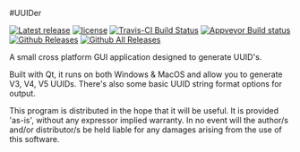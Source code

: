 #UUIDer

[![Latest release](https://img.shields.io/github/release/yxbh/UUIDer.svg)](https://github.com/yxbh/UUIDer/releases/latest)
[![license](https://img.shields.io/github/license/yxbh/UUIDer.svg)](https://github.com/yxbh/UUIDer/LICENSE)
[![Travis-CI Build Status](https://travis-ci.org/yxbh/UUIDer.svg?branch=master)](https://travis-ci.org/yxbh/UUIDer)
[![Appveyor Build status](https://ci.appveyor.com/api/projects/status/v0ljvgopeld7jsv5?svg=true)](https://ci.appveyor.com/project/yxbh/UUIDer)
[![Github Releases](https://img.shields.io/github/downloads/yxbh/UUIDer/latest/total.svg)](https://github.com/yxbh/UUIDer/releases)
[![Github All Releases](https://img.shields.io/github/downloads/yxbh/UUIDer/total.svg)](https://github.com/vlc-qt/vlc-qt/releases)

A small cross platform GUI application designed to generate UUID's.

Built with Qt, it runs on both Windows & MacOS and allow you to generate V3, V4, V5 UUIDs. There's also some basic UUID string format options for output.



This program is distributed in the hope that it will be useful. It is provided 'as-is', without any expressor implied warranty. In no event will the author/s and/or distributor/s be held liable for any damages arising from the use of this software.
